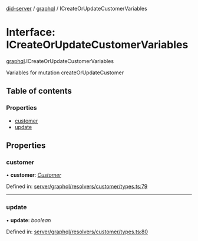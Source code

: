 [did-server](../README.md) / [graphql](../modules/graphql.md) / ICreateOrUpdateCustomerVariables

# Interface: ICreateOrUpdateCustomerVariables

[graphql](../modules/graphql.md).ICreateOrUpdateCustomerVariables

Variables for mutation createOrUpdateCustomer

## Table of contents

### Properties

- [customer](graphql.icreateorupdatecustomervariables.md#customer)
- [update](graphql.icreateorupdatecustomervariables.md#update)

## Properties

### customer

• **customer**: [*Customer*](../classes/graphql.customer.md)

Defined in: [server/graphql/resolvers/customer/types.ts:79](https://github.com/Puzzlepart/did/blob/4fe732f3/server/graphql/resolvers/customer/types.ts#L79)

___

### update

• **update**: *boolean*

Defined in: [server/graphql/resolvers/customer/types.ts:80](https://github.com/Puzzlepart/did/blob/4fe732f3/server/graphql/resolvers/customer/types.ts#L80)

